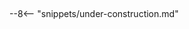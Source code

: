 <!-- markdownlint-configure-file { "first-line-heading": { "level": 2 } } -->

##

--8<-- "snippets/under-construction.md"
